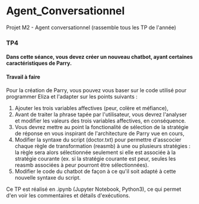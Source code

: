 # Agent_Conversationnel
Projet M2 - Agent conversationnel (rassemble tous les TP de l'année)


### TP4
#### Dans cette séance, vous devez créer un nouveau chatbot, ayant certaines caractéristiques de Parry.

#### Travail à faire
Pour la création de Parry, vous pouvez vous baser sur le code utilisé pour programmer Eliza et l'adapter sur les points suivants :
  1. Ajouter les trois variables affectives (peur, colère et méfiance),
  2. Avant de traiter la phrase tapée par l'utilisateur, vous devrez l'analyser et modifier les valeurs des trois variables affectives, en conséquence.
  3. Vous devrez mettre au point la fonctionalité de sélection de la stratégie de réponse en vous inspirant de l'architecture de Parry vue en cours,
  4. Modifier la syntaxe du script (doctor.txt) pour permettre d'asscocier chaque règle de transformation (reasmb) à une ou plusieurs stratégies : la règle sera alors sélectionnée seulement si elle est associée à la stratégie courante (ex. si la stratégie courante est peur, seules les reasmb associées à peur pourront être sélectionnées).
  5. Modifier le code du chatbot de façon à ce qu'il soit adapté à cette nouvelle syntaxe du script.

Ce TP est réalisé en .ipynb (Jupyter Notebook, Python3), ce qui permet d'en voir les commentaires et détails d'exécutions. 
